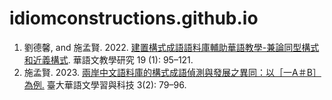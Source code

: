 # idiomconstructions.github.io

1. 劉德馨, and 施孟賢. 2022. [建置構式成語語料庫輔助華語教學-兼論同型構式和近義構式](https://www.airitilibrary.com/Article/Detail/18118429-202203-202204010020-202204010020-95-121). 華語文教學研究 19 (1): 95–121.
2. 施孟賢. 2023. [兩岸中文語料庫的構式成語偵測與發展之異同：以［一A＃B］為例.](https://doi.org/10.30050/CLLT.202312_3(2).0003) 臺大華語文學習與科技 3(2): 79–96.
